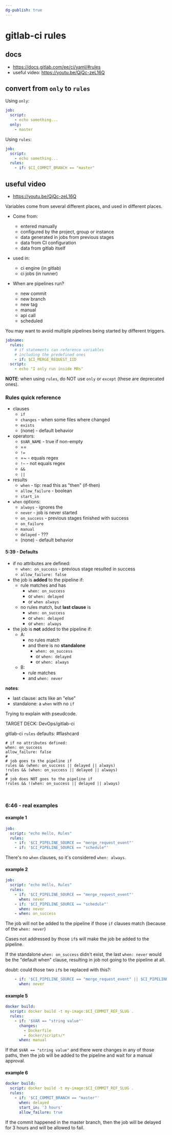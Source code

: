 ```yaml
---
dg-publish: true
---
```

# gitlab-ci rules

## docs

- <https://docs.gitlab.com/ee/ci/yaml/#rules>
- useful video: <https://youtu.be/QjQc-zeL16Q>

## convert from `only` to `rules`

Using `only`:
```yaml
job:
  script:
    - echo something...
  only:
    - master
```

Using `rules`:
```yaml
job:
  script:
    - echo something...
  rules:
    - if: $CI_COMMIT_BRANCH == "master"
```


## useful video

- <https://youtu.be/QjQc-zeL16Q>

Variables come from several different places, and used in different places.

- Come from:
    - entered manually
    - configured by the project, group or instance
    - data generated in jobs from previous stages
    - data from CI configuration
    - data from gitlab itself
- used in:
    - ci engine (in gitlab)
    - ci jobs (in runner)
    
- When are pipelines run?
    - new commit
    - new branch
    - new tag
    - manual
    - api call
    - scheduled
    
You may want to avoid multiple pipelines being started by different triggers.

```yaml
jobname:
  rules:
    # if statements can reference variables
    # including the predefined ones
    - if: $CI_MERGE_REQUEST_IID
  script:
    - echo "I only run inside MRs"
```

**NOTE**: when using `rules`, do NOT use `only` or `except` (these are deprecated ones).

### Rules quick reference

- clauses
    - `if`
    - `changes` - when some files where changed
    - `exists`
    - (none) - default behavior
- operators:
    - `$VAR_NAME` - true if non-empty
    - ==
    - `!=`
    - =~ - equals regex
    - `!~` - not equals regex
    - `&&`
    - `||`
- results
    - `when` - tip: read this as "then" (if-then)
    - `allow_failure` - boolean
    - `start_in`
- `when` options:
    - `always` - ignores the 
    - `never` - job is never started
    - `on_success` - previous stages finished with success
    - `on_failure`
    - `manual`
    - `delayed` - ???
    - (none) - default behavior

#### 5:39 - Defaults

- if no attributes are defined:
    - `when: on_success` - previous stage resulted in success
    - `allow_failure: false`
- the job is **added** to the pipeline if:
    - rule matches and has
        - `when: on_success`
        - or `when: delayed`
        - or `when always`
    - no rules match, but **last clause** is
        - `when: on_success`
        - or `when: delayed`
        - or `when: always`
- the job is **not** added to the pipeline if:
    - A:
        - no rules match
        - and there is no **standalone**
            - `when: on_success`
            - or `when: delayed`
            - or `when: always`
    - B:
        - rule matches
        - and `when: never`

**notes**:
- last clause: acts like an "else"
- standalone: a `when` with no `if`

Trying to explain with pseudcode.

TARGET DECK: DevOps/gitlab-ci

gitlab-ci `rules` defaults: #flashcard
```
# if no attributes defined:
when: on_success
allow_failure: false
#
# job goes to the pipeline if
rules && (when: on_success || delayed || always)
!rules && (when: on_success || delayed || always)
#
# job does NOT goes to the pipeline if
!rules && !(when: on_success || delayed || always)



```


### 6:46 - real examples

#### example 1

```yaml
job:
  script: "echo Hello, Rules"
  rules:
    - if: '$CI_PIPELINE_SOURCE == "merge_request_event"'
    - if: '$CI_PIPELINE_SOURCE == "schedule"'
```

There's no `when` clauses, so it's considered `when: always`.


#### example 2

```yaml
job:
  script: "echo Hello, Rules"
  rules:
    - if: '$CI_PIPELINE_SOURCE == "merge_request_event"'
      when: never
    - if: '$CI_PIPELINE_SOURCE == "schedule"'
      when: never
    - when: on_success
```

The job will not be added to the pipeline if those `if` clauses match (because of the `when: never`)

Cases not addressed by those `if`s will make the job be added to the pipeline.

If the standalone `when: on_success` didn't exist, the last `when: never` would be the "default when" clause, resulting in job not going to the pipeline at all.

doubt: could those two `if`s be replaced with this?:
```yaml
    - if: '$CI_PIPELINE_SOURCE == "merge_request_event" || $CI_PIPELINE_SOURCE == "schedule"'
      when: never
```


#### example 5

```yaml
docker build:
  script: docker build -t my-image:$CI_COMMIT_REF_SLUG .
  rules:
    - if: '$VAR == "string value"'
      changes:
        - Dockerfile
        - docker/scripts/*
      when: manual
```

If that `$VAR == "string value"` and there were changes in any of those paths, then the job will be added to the pipeline and wait for a manual approval.


#### example 6

```yaml
docker build:
  script: docker build -t my-image:$CI_COMMIT_REF_SLUG .
  rules:
    - if: '$CI_COMMIT_BRANCH == "master"'
      when: delayed
      start_in: '3 hours'
      allow_failure: true
```

If the commit happened in the master branch, then the job will be delayed for 3 hours and will be allowed to fail.